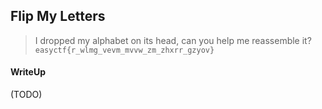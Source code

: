 ## Flip My Letters

> I dropped my alphabet on its head, can you help me reassemble it? `easyctf{r_wlmg_vevm_mvvw_zm_zhxrr_gzyov}`

#### WriteUp

(TODO)